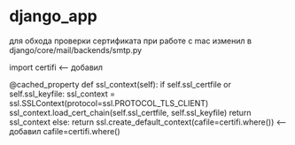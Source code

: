# django_app

для обхода проверки сертификата при работе с mac изменил в  django/core/mail/backends/smtp.py

import certifi  <-- добавил

@cached_property
def ssl_context(self):
    if self.ssl_certfile or self.ssl_keyfile:
        ssl_context = ssl.SSLContext(protocol=ssl.PROTOCOL_TLS_CLIENT)
        ssl_context.load_cert_chain(self.ssl_certfile, self.ssl_keyfile)
        return ssl_context
    else:
        return ssl.create_default_context(cafile=certifi.where()) <-- добавил cafile=certifi.where()